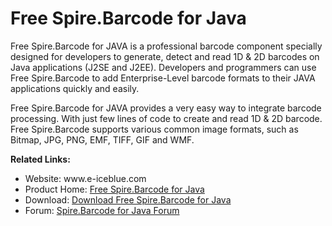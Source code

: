 # Free Spire.Barcode for Java

Free Spire.Barcode for JAVA is a professional barcode component specially designed for developers to generate, detect and read 1D & 2D barcodes on Java applications (J2SE and J2EE). Developers and programmers can use Free Spire.Barcode to add Enterprise-Level barcode formats to their JAVA applications quickly and easily.

Free Spire.Barcode for JAVA provides a very easy way to integrate barcode processing. With just few lines of code to create and read 1D & 2D barcode. Free Spire.Barcode supports various common image formats, such as Bitmap, JPG, PNG, EMF, TIFF, GIF and WMF.
 
<B>Related Links:</B>
 
<ul>
<li>Website: www.e-iceblue.com</li>
<li>Product Home: <a href=https://www.e-iceblue.com/Introduce/free-barcode-for-java.html>Free Spire.Barcode for Java</a></li>
<li>Download: <a href=https://www.e-iceblue.com/Download/barcode-for-java-free.html>Download Free Spire.Barcode for Java</a></li>
<li>Forum: <a href=https://www.e-iceblue.com/forum/spire-barcode-f13.html>Spire.Barcode for Java Forum</a></li>
</ul>

